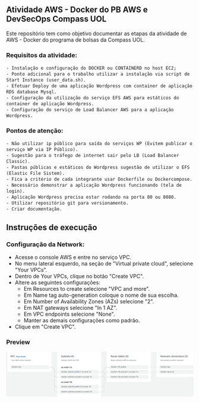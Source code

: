 ## Atividade AWS - Docker  do PB AWS e DevSecOps Compass UOL
Este repositório tem como objetivo documentar as etapas da atividade de AWS - Docker do programa de bolsas da Compass UOL.

### Requisitos da atividade:
    - Instalação e configuração do DOCKER ou CONTAINERD no host EC2;
    - Ponto adicional para o trabalho utilizar a instalação via script de Start Instance (user_data.sh).
    - Efetuar Deploy de uma aplicação Wordpress com container de aplicação RDS database Mysql.
    - Configuração da utilização do serviço EFS AWS para estáticos do container de aplicação Wordpress.
    - Configuração do serviço de Load Balancer AWS para a aplicação Wordpress.

### Pontos de atenção:
    - Não utilizar ip público para saída do serviços WP (Evitem publicar o serviço WP via IP Público).
    - Sugestão para o tráfego de internet sair pelo LB (Load Balancer Classic).
    - Pastas públicas e estáticos do Wordpress sugestão de utilizar o EFS (Elastic File Sistem).
    - Fica a critério de cada integrante usar Dockerfile ou Dockercompose.
    - Necessário demonstrar a aplicação Wordpress funcionando (tela de login).
    - Aplicação Wordpress precisa estar rodando na porta 80 ou 8080.
    - Utilizar repositório git para versionamento.
    - Criar documentação.

## Instruções de execução

### Configuração da Network:
- Acesse o console AWS e entre no serviço VPC.
- No menu lateral esquerdo, na seção de "Virtual private cloud", selecione "Your VPCs".
- Dentro de Your VPCs, clique no botão "Create VPC".
- Altere as seguintes configurações:
    - Em Resources to create selecione "VPC and more".
    - Em Name tag auto-generation coloque o nome de sua escolha.
    - Em Number of Availability Zones (AZs) selecione "2".
    - Em NAT gateways selecione "In 1 AZ".
    - Em VPC endpoints selecione "None".
    - Manter as demais configurações como padrão.
- Clique em "Create VPC".
### Preview
<img src=mapa-vpc.PNG>